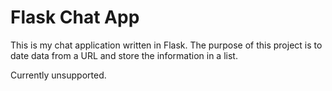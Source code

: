 # Flask Chat App

This is my chat application written in Flask.
The purpose of this project is to date data from a URL and store the information in a list.

Currently unsupported.
